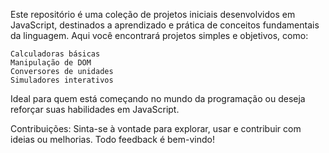 Este repositório é uma coleção de projetos iniciais desenvolvidos em JavaScript, destinados a aprendizado e prática de conceitos fundamentais da linguagem. Aqui você encontrará projetos simples e objetivos, como:

    Calculadoras básicas
    Manipulação de DOM
    Conversores de unidades
    Simuladores interativos

Ideal para quem está começando no mundo da programação ou deseja reforçar suas habilidades em JavaScript.

Contribuições:
Sinta-se à vontade para explorar, usar e contribuir com ideias ou melhorias. Todo feedback é bem-vindo!
